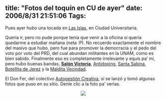 title: "Fotos del toquín en CU de ayer"
date: 2006/8/31 21:51:06
Tags: 
---
Pues ayer hubo una tocada en <a target="_blank" href="http://www.mapa.unam.mx/cgi-bin/mapa.cgi?mapa=B4">Las Islas</a>, en Ciudad Universitaria.

Quería ir, pero no pude porque tenía que venir a la oficina si quería quedarme a estudiar mañana (neta :P). No recuerdo exactamente el nombre del masivo que hubo, pero fue para promover la democracia y el pedo del voto por voto del PRD, del cual abundan militantes en la UNAM, como es bien sabido. Finalmente eso es completamente irrelevante y equis pa&#8217; mí, pero hubo buenas bandas, <strong><a target="_blank" href="http://www.salonvictoria.com/">Salón Victoria</a></strong>, <a target="_blank" href="http://www.antidoping.tk/">Antidoping</a>, <a target="_blank" href="http://www.santasabina.com.mx/">Santa Sabina</a>, <a target="_blank" href="http://botellitadejerez.com/">Botellita de Jerez</a> y la <a target="_blank" href="http://www.terra.com.mx/entretenimiento/articulo/071090/">Maldita Vecindad</a>.

El Don Fer, del colectivo <a target="_blank" href="http://groups.msn.com/AUTOGESTIONCREATIVA/">Autogestión Creativa</a>, sí se lanzó y tomó algunas fotos que puso en su sitio. Denle clic a la foto pa&#8217; verlas.

<p align="center"><a target="_blank" href="http://groups.msn.com/AUTOGESTIONCREATIVA/conciertomasivoencu300806.msnw"><img src="http://damog.net/files/pics/toquin-cu.jpg"/></a> </p>
